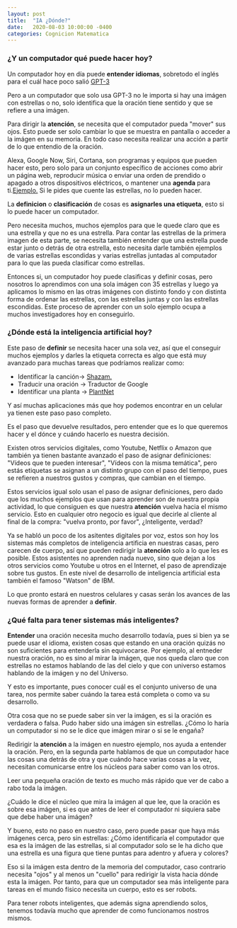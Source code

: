 ```yaml
---
layout: post
title:  "IA ¿Dónde?"
date:   2020-08-03 10:00:00 -0400
categories: Cognicion Matematica
---
```



### ¿Y un computador qué puede hacer hoy?

Un computador hoy en día puede **entender idiomas**, sobretodo el inglés para el cuál hace poco salió [GPT-3](https://www.youtube.com/watch?v=otvqkWFvUZU)

Pero a un computador que solo usa GPT-3 no le importa si hay una imágen con estrellas o no, solo identifica que la oración tiene sentido y que se refiere a una imágen.

Para dirigir la **atención**, se necesita que el computador pueda "mover" sus ojos. 
Esto puede ser solo cambiar lo que se muestra en pantalla o acceder a la imágen en su memoria. En todo caso necesita realizar una acción a partir de lo que entendio de la oración.

Alexa, Google Now, Siri, Cortana, son programas y equipos que pueden hacer esto, pero solo para un conjunto específico de acciones como abrir un página web, reproducir música o enviar una orden de prendido o apagado a otros dispositivos eléctricos, o mantener una __agenda__ para ti.[Ejemplo.](https://www.youtube.com/watch?v=o4_pOFJ_H4k)
Si le pides que cuente las estrellas, no lo pueden hacer.

La **definicion** o **clasificación** de cosas es **asignarles una etiqueta**, esto si lo puede hacer un computador. 

Pero necesita muchos, muchos ejemplos para que le quede claro que es una estrella y que no es una estrella. Para contar las estrellas de la primera imagen de esta parte, se necesita también entender que una estrella puede estar junto o detrás de otra estrella, esto necesita darle también ejemplos de varias estrellas escondidas y varias estrellas juntadas al computador para lo que las pueda clasificar como estrellas. 

Entonces si, un computador hoy puede clasificas y definir cosas, pero nosotros lo aprendimos con una sola imágen con 35 estrellas y luego ya aplicamos lo mismo en las otras imágenes con distinto fondo y con distinta forma de ordenar las estrellas, con las estrellas juntas y con las estrellas escondidas. Este proceso de aprender con un solo ejemplo ocupa a muchos investigadores hoy en conseguirlo.
 
### ¿Dónde está la inteligencia artificial hoy?

Este paso de **definir** se necesita hacer una sola vez, así que el conseguir muchos ejemplos y darles la etiqueta correcta es algo que está muy avanzado para muchas tareas que podríamos realizar como: 

- Identificar la canción-> [Shazam.](https://www.youtube.com/watch?v=OE4gcdjFbmc)
- Traducir una oración -> Traductor de Google
- Identificar una planta -> [PlantNet](https://www.youtube.com/watch?v=d5duotK3rdw)

Y así muchas aplicaciones más que hoy podemos encontrar en un celular ya tienen este paso paso completo. 

Es el paso que devuelve resultados, pero entender que es lo que queremos hacer y el dónce y cuándo hacerlo es nuestra decisión.

Existen otros servicios digitales, como Youtube, Netflix o Amazon que también ya tienen bastante avanzado el paso de asignar definiciones: "Vídeos que te pueden interesar", "Vídeos con la misma temática", pero estás etiquetas se asignan a un distinto grupo con el paso del tiempo, pues se refieren a nuestros gustos y compras, que cambian en el tiempo. 

Estos servicios igual solo usan el paso de asignar definiciones, pero dado que los muchos ejemplos que usan para aprender son de nuestra propia actividad, lo que consiguen es que nuestra **atención** vuelva hacia el mismo servicio. Esto en cualquier otro negocio es igual que decirle al cliente al final de la compra: "vuelva pronto, por favor", ¿Inteligente, verdad?

Ya se habló un poco de los asitentes digitales por voz, estos son hoy los sistemas más completos de inteligencia artificia en nuestras casas, pero carecen de cuerpo, así que pueden redirigir la **atención** solo a lo que les es posible. Estos asistentes no aprenden nada nuevo, sino que dejan a los otros servicios como Youtube u otros en el Internet, el paso de aprendizaje sobre tus gustos. En este nivel de desarrollo de inteligencia artificial esta también el famoso "Watson" de IBM.

Lo que pronto estará en nuestros celulares y casas serán los avances de las nuevas formas de aprender a **definir**.

### ¿Qué falta para tener sistemas más inteligentes? 

**Entender** una oración necesita mucho desarrollo todavía, pues si bien ya se puede usar el idioma, existen cosas que estando en una oración quizás no son suficientes para entenderla sin equivocarse. Por ejemplo, al entneder nuestra oración, no es sino al mirar la imágen, que nos queda claro que con estrellas no estamos hablando de las del cielo y que con universo estamos hablando de la imágen y no del Universo.

Y esto es importante, pues conocer cuál es el conjunto universo de una tarea, nos permite saber cuándo la tarea está completa o como va su desarrollo. 

Otra cosa que no se puede saber sin ver la imágen, es si la oración es verdadera o falsa. Pudo haber sido una imágen sin estrellas. ¿Cómo lo haría un computador si no se le dice que imágen mirar o si se le engaña?

Redirigir la **atención** a la imágen en nuestro ejemplo, nos ayuda a entender la oración. Pero, en la segunda parte hablamos de que un computador hace las cosas una detrás de otra y que cuándo hace varias cosas a la vez, necesitan comunicarse entre los núcleos para saber como van los otros.

Leer una pequeña oración de texto es mucho más rápido que ver de cabo a rabo toda la imágen. 

¿Cuádo le dice el núcleo que mira la imágen al que lee, que la oración es sobre esa imágen, si es que antes de leer el computador ni siquiera sabe que debe haber una imágen? 

Y bueno, esto no paso en nuestro caso, pero puede pasar que haya más imágenes cerca, pero sin estrellas:
¿Cómo identificaría el computador que esa es la imágen de las estrellas, si al computador solo se le ha dicho que una estrella es una figura que tiene puntas para adentro y afuera y colores?

Eso si la imágen esta dentro de la memoria del computador, caso contrario necesita "ojos" y al menos un "cuello" para redirigir la vista hacia dónde esta la imágen. Por tanto, para que un computador sea más inteligente para tareas en el mundo físico necesita un cuerpo, esto es ser robots. 

Para tener robots inteligentes, que además signa aprendiendo solos, tenemos todavía mucho que aprender de como funcionamos nostros mismos. 
